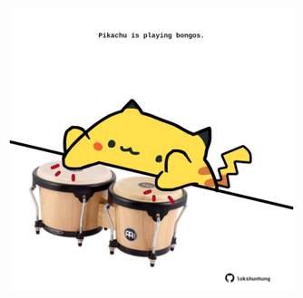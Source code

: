 <!-- built at 13/03/2022, 01:25:39 UTC -->
<p align="center">
  <img width="500" height="500" src="./ReadmeImage.svg">
</p>
